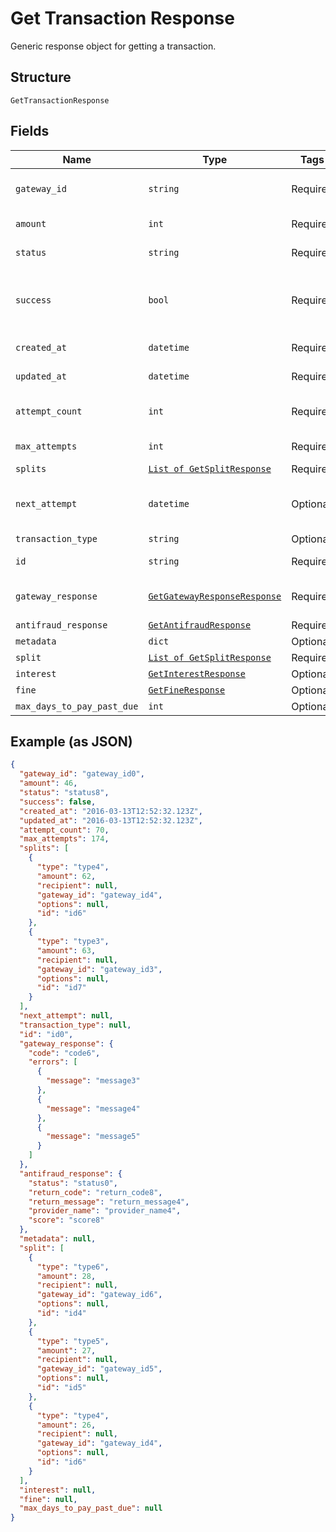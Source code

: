 
# Get Transaction Response

Generic response object for getting a transaction.

## Structure

`GetTransactionResponse`

## Fields

| Name | Type | Tags | Description |
|  --- | --- | --- | --- |
| `gateway_id` | `string` | Required | Gateway transaction id |
| `amount` | `int` | Required | Amount in cents |
| `status` | `string` | Required | Transaction status |
| `success` | `bool` | Required | Indicates if the transaction ocurred successfuly |
| `created_at` | `datetime` | Required | Creation date |
| `updated_at` | `datetime` | Required | Last update date |
| `attempt_count` | `int` | Required | Number of attempts tried |
| `max_attempts` | `int` | Required | Max attempts |
| `splits` | [`List of GetSplitResponse`](../../doc/models/get-split-response.md) | Required | Splits |
| `next_attempt` | `datetime` | Optional | Date and time of the next attempt |
| `transaction_type` | `string` | Optional | - |
| `id` | `string` | Required | Código da transação |
| `gateway_response` | [`GetGatewayResponseResponse`](../../doc/models/get-gateway-response-response.md) | Required | The Gateway Response |
| `antifraud_response` | [`GetAntifraudResponse`](../../doc/models/get-antifraud-response.md) | Required | - |
| `metadata` | `dict` | Optional | - |
| `split` | [`List of GetSplitResponse`](../../doc/models/get-split-response.md) | Required | - |
| `interest` | [`GetInterestResponse`](../../doc/models/get-interest-response.md) | Optional | - |
| `fine` | [`GetFineResponse`](../../doc/models/get-fine-response.md) | Optional | - |
| `max_days_to_pay_past_due` | `int` | Optional | - |

## Example (as JSON)

```json
{
  "gateway_id": "gateway_id0",
  "amount": 46,
  "status": "status8",
  "success": false,
  "created_at": "2016-03-13T12:52:32.123Z",
  "updated_at": "2016-03-13T12:52:32.123Z",
  "attempt_count": 70,
  "max_attempts": 174,
  "splits": [
    {
      "type": "type4",
      "amount": 62,
      "recipient": null,
      "gateway_id": "gateway_id4",
      "options": null,
      "id": "id6"
    },
    {
      "type": "type3",
      "amount": 63,
      "recipient": null,
      "gateway_id": "gateway_id3",
      "options": null,
      "id": "id7"
    }
  ],
  "next_attempt": null,
  "transaction_type": null,
  "id": "id0",
  "gateway_response": {
    "code": "code6",
    "errors": [
      {
        "message": "message3"
      },
      {
        "message": "message4"
      },
      {
        "message": "message5"
      }
    ]
  },
  "antifraud_response": {
    "status": "status0",
    "return_code": "return_code8",
    "return_message": "return_message4",
    "provider_name": "provider_name4",
    "score": "score8"
  },
  "metadata": null,
  "split": [
    {
      "type": "type6",
      "amount": 28,
      "recipient": null,
      "gateway_id": "gateway_id6",
      "options": null,
      "id": "id4"
    },
    {
      "type": "type5",
      "amount": 27,
      "recipient": null,
      "gateway_id": "gateway_id5",
      "options": null,
      "id": "id5"
    },
    {
      "type": "type4",
      "amount": 26,
      "recipient": null,
      "gateway_id": "gateway_id4",
      "options": null,
      "id": "id6"
    }
  ],
  "interest": null,
  "fine": null,
  "max_days_to_pay_past_due": null
}
```

